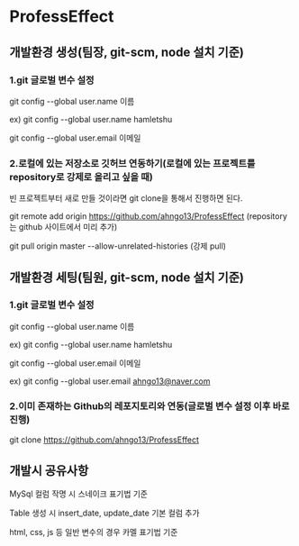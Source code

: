 # ProfessEffect

## 개발환경 생성(팀장, git-scm, node 설치 기준)

### 1.git 글로벌 변수 설정

git config --global user.name 이름

ex)
git config --global user.name hamletshu

git config --global user.email 이메일

### 2.로컬에 있는 저장소로 깃허브 연동하기(로컬에 있는 프로젝트를 repository로 강제로 올리고 싶을 때)

빈 프로젝트부터 새로 만들 것이라면 git clone을 통해서 진행하면 된다.

git remote add origin https://github.com/ahngo13/ProfessEffect (repository는 github 사이트에서 미리 추가)

git pull origin master --allow-unrelated-histories (강제 pull)

## 개발환경 세팅(팀원, git-scm, node 설치 기준)

### 1.git 글로벌 변수 설정

git config --global user.name 이름

ex)
git config --global user.name hamletshu

git config --global user.email 이메일

ex)
git config --global user.email ahngo13@naver.com

### 2.이미 존재하는 Github의 레포지토리와 연동(글로벌 변수 설정 이후 바로 진행)

git clone https://github.com/ahngo13/ProfessEffect

## 개발시 공유사항

MySql 컬럼 작명 시 스네이크 표기법 기준

Table 생성 시 insert_date, update_date 기본 컬럼 추가

html, css, js 등 일반 변수의 경우 카멜 표기법 기준

